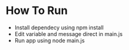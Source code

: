 # How To Run

- Install dependecy using npm install
- Edit variable and message direct in main.js
- Run app using node main.js
